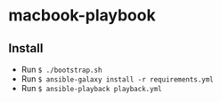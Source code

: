 # macbook-playbook

## Install
* Run `$ ./bootstrap.sh`
* Run `$ ansible-galaxy install -r requirements.yml`
* Run `$ ansible-playback playback.yml`
